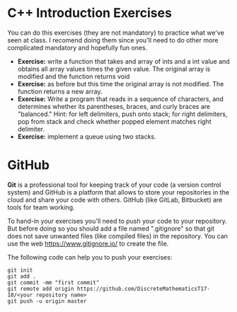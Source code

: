 # C++ Introduction Exercises

You can do this exercises (they are not mandatory) to practice what we've seen at class. I recomend doing them since you'll
need to do other more complicated mandatory and hopefully fun ones.

* **Exercise:** write a function that takes and array of ints and a int value and obtains all array values times the given value. The original array is modified and the function returns void
* **Exercise:** as before but this time the original array is not modified. The function returns a new array.
* **Exercise:** Write a program that reads in a sequence of characters, and determines whether
   its parentheses, braces, and curly braces are "balanced."  Hint:  for left
   delimiters, push onto stack; for right delimiters, pop from stack and check
   whether popped element matches right delimiter.
* **Exercise:** implement a queue using two stacks.

# GitHub
**Git** is a professional tool for keeping track of your code (a version control system) and GitHub is a platform that allows
to store your repositories in the cloud and share your code with others. GitHub (like GitLab, Bitbucket) are tools for team
working.

To hand-in your exercises you'll need to push your code to your repository. But before doing so you should add a file named 
".gitignore" so that git does not save unwanted files (like compiled files) in the repository. You can use the web
https://www.gitignore.io/ to create the file.

The following code can help you to push your exercises:
```
git init
git add .
git commit -mm "first commit"
git remote add origin https://github.com/DiscreteMathematicsT17-18/<your repository name>
git push -u origin master
```

